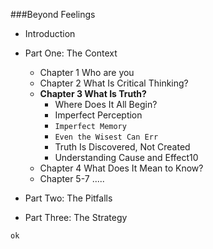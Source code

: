 ###Beyond Feelings

- Introduction

- Part One: The Context

  - Chapter 1 Who are you
  - Chapter 2 What Is Critical Thinking?
  - **Chapter 3 What Is Truth?**
    - Where Does It All Begin?
    - Imperfect Perception
    - `Imperfect Memory`
    - `Even the Wisest Can Err`
    - Truth Is Discovered, Not Created
    - Understanding Cause and Effect10
  - Chapter 4 What Does It Mean to Know?
  - Chapter 5-7 .....

- Part Two: The Pitfalls

- Part Three: The Strategy



`ok`

